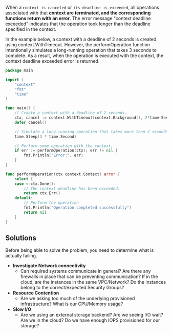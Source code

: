 
When a `context is canceled` or `its deadline is exceeded`, all operations associated with that **context are terminated, and the corresponding functions return with an error**. The error message "context deadline exceeded" indicates that the operation took longer than the deadline specified in the context.

In the example below, a context with a deadline of 2 seconds is created using context.WithTimeout. However, the performOperation function intentionally simulates a long-running operation that takes 3 seconds to complete. As a result, when the operation is executed with the context, the context deadline exceeded error is returned.

```go
package main

import (
	"context"
	"fmt"
	"time"
)

func main() {
	// Create a context with a deadline of 2 seconds.
	ctx, cancel := context.WithTimeout(context.Background(), 2*time.Second)
	defer cancel()

	// Simulate a long-running operation that takes more than 2 seconds.
	time.Sleep(3 * time.Second)

	// Perform some operation with the context.
	if err := performOperation(ctx); err != nil {
		fmt.Println("Error:", err)
	}
}

func performOperation(ctx context.Context) error {
	select {
	case <-ctx.Done():
		// The context deadline has been exceeded.
		return ctx.Err()
	default:
		// Perform the operation
		fmt.Println("Operation completed successfully")
		return nil
	}
}
```

## Solutions

Before being able to solve the problem, you need to determine what is actually failing.

- **Investigate Network connectivity**
  - Can required systems communicate in general? Are there any firewalls in place that can be preventing communication? If in the cloud, are the instances in the same VPC/Network? Do the instances belong to the correct/expected Security Groups?
- **Resource Contention**
  - Are we asking too much of the underlying provisioned infrastructure? What is our CPU/Memory usage?
- **Slow I/O**
  - Are we using an external storage backend? Are we seeing I/O wait? Are we in the cloud? Do we have enough IOPS provisioned for our storage?

